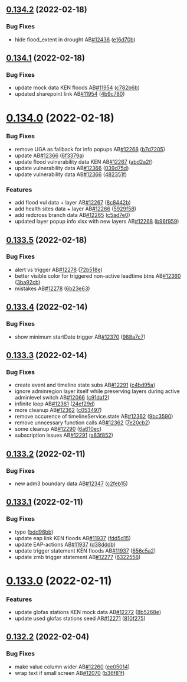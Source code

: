 ## [0.134.2](https://github.com/rodekruis/IBF-system/compare/v0.134.1...v0.134.2) (2022-02-18)


### Bug Fixes

* hide flood_extent in drought AB[#12436](https://github.com/rodekruis/IBF-system/issues/12436) ([e16d70b](https://github.com/rodekruis/IBF-system/commit/e16d70b8d446b52bdc3fd1fc961b422f965f4988))



## [0.134.1](https://github.com/rodekruis/IBF-system/compare/v0.134.0...v0.134.1) (2022-02-18)


### Bug Fixes

* update mock data KEN floods AB[#11954](https://github.com/rodekruis/IBF-system/issues/11954) ([c782b6b](https://github.com/rodekruis/IBF-system/commit/c782b6b2aa477e7cd9312fbe3a35a2439f452049))
* updated sharepoint link AB[#11954](https://github.com/rodekruis/IBF-system/issues/11954) ([4b9c780](https://github.com/rodekruis/IBF-system/commit/4b9c7805e912616a5db675867dda96b1e861cc48))



# [0.134.0](https://github.com/rodekruis/IBF-system/compare/v0.133.5...v0.134.0) (2022-02-18)


### Bug Fixes

* remove UGA as fallback for info popups AB[#12268](https://github.com/rodekruis/IBF-system/issues/12268) ([b7d7205](https://github.com/rodekruis/IBF-system/commit/b7d720579c269e1902e9907fced630658d77e3df))
* update AB[#12366](https://github.com/rodekruis/IBF-system/issues/12366) ([6f3379a](https://github.com/rodekruis/IBF-system/commit/6f3379aa0e2c2787687be40a43d1af5f0386d87c))
* update flood vulnerability data KEN AB[#12267](https://github.com/rodekruis/IBF-system/issues/12267) ([abd2a2f](https://github.com/rodekruis/IBF-system/commit/abd2a2f2f5d3e7140213bb6c2d5f9a0caeb23514))
* update vulnerability data AB[#12366](https://github.com/rodekruis/IBF-system/issues/12366) ([039d75d](https://github.com/rodekruis/IBF-system/commit/039d75d580c51ee2782801a87c6e586df362eec8))
* update vulnerability data AB[#12366](https://github.com/rodekruis/IBF-system/issues/12366) ([482351f](https://github.com/rodekruis/IBF-system/commit/482351fcf08baed78137ba55e32ef2dd97328186))


### Features

* add flood vul data + layer AB[#12267](https://github.com/rodekruis/IBF-system/issues/12267) ([8c8442b](https://github.com/rodekruis/IBF-system/commit/8c8442b148fea4c1208007aa2d394a5cced9a5d2))
* add health sites data + layer AB[#12266](https://github.com/rodekruis/IBF-system/issues/12266) ([5929f58](https://github.com/rodekruis/IBF-system/commit/5929f58cf544e6a8ac1ac8c109cd2972fd1a4bbb))
* add redcross branch data AB[#12265](https://github.com/rodekruis/IBF-system/issues/12265) ([c5ad7e0](https://github.com/rodekruis/IBF-system/commit/c5ad7e0c9b0319d8a8aff990666d6ac0649e7adb))
* updated layer popup info xlsx with new layers AB[#12268](https://github.com/rodekruis/IBF-system/issues/12268) ([b96f959](https://github.com/rodekruis/IBF-system/commit/b96f959f2b51f2777bbc6c0a60756d8a9a90fb57))



## [0.133.5](https://github.com/rodekruis/IBF-system/compare/v0.133.4...v0.133.5) (2022-02-18)


### Bug Fixes

* alert vs trigger AB[#12278](https://github.com/rodekruis/IBF-system/issues/12278) ([72b518e](https://github.com/rodekruis/IBF-system/commit/72b518e078fe27089b60d2f514721de22bf112ce))
* better visible color for triggered non-active leadtime btns AB[#12360](https://github.com/rodekruis/IBF-system/issues/12360) ([3ba92cb](https://github.com/rodekruis/IBF-system/commit/3ba92cba447906bcbb26cc98fd595a1f6ebef8e0))
* mistakes AB[#12278](https://github.com/rodekruis/IBF-system/issues/12278) ([6b23e63](https://github.com/rodekruis/IBF-system/commit/6b23e63d087261abeb1ca880b27fe76339a4a42d))



## [0.133.4](https://github.com/rodekruis/IBF-system/compare/v0.133.3...v0.133.4) (2022-02-14)


### Bug Fixes

* show minimum startDate trigger AB[#12370](https://github.com/rodekruis/IBF-system/issues/12370) ([988a7c7](https://github.com/rodekruis/IBF-system/commit/988a7c7fd3fcab43e50aebab65fe7b7ec75c8716))



## [0.133.3](https://github.com/rodekruis/IBF-system/compare/v0.133.2...v0.133.3) (2022-02-14)


### Bug Fixes

* create event and timeline state subs AB[#12291](https://github.com/rodekruis/IBF-system/issues/12291) ([c4bd95a](https://github.com/rodekruis/IBF-system/commit/c4bd95a7bcab1fb7c1312efedb1c123c1de0db73))
* ignore adminregion layer itself while preserving layers during active adminlevel switch AB[#12066](https://github.com/rodekruis/IBF-system/issues/12066) ([c91daf2](https://github.com/rodekruis/IBF-system/commit/c91daf286f6a023978327a5733e7c4fa014fed5f))
* infinite loop AB[#12361](https://github.com/rodekruis/IBF-system/issues/12361) ([24ef29d](https://github.com/rodekruis/IBF-system/commit/24ef29d701b4d07212dddb1ce0134a90540637f4))
* more cleanup AB[#12362](https://github.com/rodekruis/IBF-system/issues/12362) ([c053497](https://github.com/rodekruis/IBF-system/commit/c053497c0e91d06cd34485722bd1a224216f5e39))
* remove occurence of timelineService.state AB[#12362](https://github.com/rodekruis/IBF-system/issues/12362) ([9bc3590](https://github.com/rodekruis/IBF-system/commit/9bc359037070ae15dbfc53fd582231ba371845f8))
* remove unncessary function calls AB[#12362](https://github.com/rodekruis/IBF-system/issues/12362) ([7e20cb2](https://github.com/rodekruis/IBF-system/commit/7e20cb2f73b285cdba9a245ba263b935cfe6e01c))
* some cleanup AB[#12290](https://github.com/rodekruis/IBF-system/issues/12290) ([6a610ec](https://github.com/rodekruis/IBF-system/commit/6a610eccb0e628b4219ba80786dcdc1b46dedfae))
* subscription issues AB[#12291](https://github.com/rodekruis/IBF-system/issues/12291) ([a83f852](https://github.com/rodekruis/IBF-system/commit/a83f8522e3fe81f5a06d513a572a404e0a3d8fcd))



## [0.133.2](https://github.com/rodekruis/IBF-system/compare/v0.133.1...v0.133.2) (2022-02-11)


### Bug Fixes

* new adm3 boundary data AB[#12347](https://github.com/rodekruis/IBF-system/issues/12347) ([c2feb15](https://github.com/rodekruis/IBF-system/commit/c2feb154300acd7e0d5c5302edf87a29a20b7e83))



## [0.133.1](https://github.com/rodekruis/IBF-system/compare/v0.133.0...v0.133.1) (2022-02-11)


### Bug Fixes

* typo ([bdd98bb](https://github.com/rodekruis/IBF-system/commit/bdd98bb5e8d62c088fbb5162605f53c90feb8e0b))
* update eap link KEN floods AB[#11937](https://github.com/rodekruis/IBF-system/issues/11937) ([fdd5d15](https://github.com/rodekruis/IBF-system/commit/fdd5d15af08366deb70512c0234bab42c245c2df))
* update EAP-actions AB[#11937](https://github.com/rodekruis/IBF-system/issues/11937) ([d38dddb](https://github.com/rodekruis/IBF-system/commit/d38dddbbc591e1dbcdb1b52020e0afe38f89817c))
* update trigger statement KEN floods AB[#11937](https://github.com/rodekruis/IBF-system/issues/11937) ([656c5a2](https://github.com/rodekruis/IBF-system/commit/656c5a2e06a9b29dd59f9925f0e578b71befe587))
* update zmb trigger statement AB[#12277](https://github.com/rodekruis/IBF-system/issues/12277) ([6322556](https://github.com/rodekruis/IBF-system/commit/632255625c6a2db6c62a34554a52ef1803995fea))



# [0.133.0](https://github.com/rodekruis/IBF-system/compare/v0.132.2...v0.133.0) (2022-02-11)


### Features

* update glofas stations KEN mock data AB[#12272](https://github.com/rodekruis/IBF-system/issues/12272) ([8b5268e](https://github.com/rodekruis/IBF-system/commit/8b5268e823740f4bdb0751f48b732f43e75f4866))
* update used glofas stations seed AB[#12271](https://github.com/rodekruis/IBF-system/issues/12271) ([810f275](https://github.com/rodekruis/IBF-system/commit/810f2759fed371900f9313537c935b3b0d1b33c8))



## [0.132.2](https://github.com/rodekruis/IBF-system/compare/v0.132.1...v0.132.2) (2022-02-04)


### Bug Fixes

* make value column wider AB[#12260](https://github.com/rodekruis/IBF-system/issues/12260) ([ee05014](https://github.com/rodekruis/IBF-system/commit/ee05014d0d08a4be7b2018750f790dd33a4fc499))
* wrap text if small screen AB[#12070](https://github.com/rodekruis/IBF-system/issues/12070) ([b36f81f](https://github.com/rodekruis/IBF-system/commit/b36f81f0dd7991a65d4f4e66c9f72e534cb91897))



